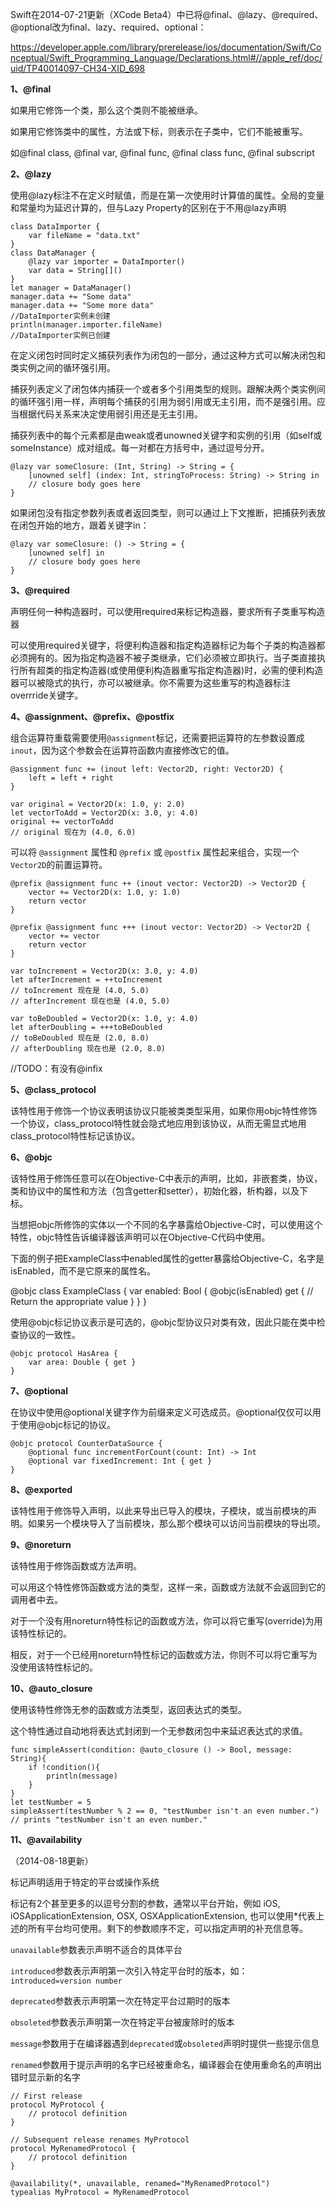 Swift在2014-07-21更新（XCode Beta4）中已将@final、@lazy、@required、@optional改为final、lazy、required、optional：

<a href="https://developer.apple.com/library/prerelease/ios/documentation/Swift/Conceptual/Swift_Programming_Language/Declarations.html#//apple_ref/doc/uid/TP40014097-CH34-XID_698">https://developer.apple.com/library/prerelease/ios/documentation/Swift/Conceptual/Swift_Programming_Language/Declarations.html#//apple_ref/doc/uid/TP40014097-CH34-XID_698</a>

**1、@final**

如果用它修饰一个类，那么这个类则不能被继承。

如果用它修饰类中的属性，方法或下标，则表示在子类中，它们不能被重写。

如@final class, @final var, @final func, @final class func, @final subscript

**2、@lazy**

使用@lazy标注不在定义时赋值，而是在第一次使用时计算值的属性。全局的变量和常量均为延迟计算的，但与Lazy Property的区别在于不用@lazy声明

	class DataImporter {
		var fileName = "data.txt"
	}
	class DataManager {
		@lazy var importer = DataImporter()
		var data = String[]()
	}
	let manager = DataManager()
	manager.data += "Some data"
	manager.data += "Some more data"
	//DataImporter实例未创建
	println(manager.importer.fileName)
	//DataImporter实例已创建

在定义闭包时同时定义捕获列表作为闭包的一部分，通过这种方式可以解决闭包和类实例之间的循环强引用。

捕获列表定义了闭包体内捕获一个或者多个引用类型的规则。跟解决两个类实例间的循环强引用一样，声明每个捕获的引用为弱引用或无主引用，而不是强引用。应当根据代码关系来决定使用弱引用还是无主引用。

捕获列表中的每个元素都是由weak或者unowned关键字和实例的引用（如self或someInstance）成对组成。每一对都在方括号中，通过逗号分开。

	@lazy var someClosure: (Int, String) -> String = {
	    [unowned self] (index: Int, stringToProcess: String) -> String in
	    // closure body goes here
	}

如果闭包没有指定参数列表或者返回类型，则可以通过上下文推断，把捕获列表放在闭包开始的地方，跟着关键字in：

	@lazy var someClosure: () -> String = {
	    [unowned self] in
	    // closure body goes here
	}

**3、@required**

声明任何一种构造器时，可以使用required来标记构造器，要求所有子类重写构造器

可以使用required关键字，将便利构造器和指定构造器标记为每个子类的构造器都必须拥有的。因为指定构造器不被子类继承，它们必须被立即执行。当子类直接执行所有超类的指定构造器(或使用便利构造器重写指定构造器)时，必需的便利构造器可以被隐式的执行，亦可以被继承。你不需要为这些重写的构造器标注 overrride关键字。

**4、@assignment、@prefix、@postfix**

组合运算符重载需要使用`@assignment`标记，还需要把运算符的左参数设置成`inout`，因为这个参数会在运算符函数内直接修改它的值。

	@assignment func += (inout left: Vector2D, right: Vector2D) {
	    left = left + right
	}

	var original = Vector2D(x: 1.0, y: 2.0)
	let vectorToAdd = Vector2D(x: 3.0, y: 4.0)
	original += vectorToAdd
	// original 现在为 (4.0, 6.0)

可以将 `@assignment` 属性和 `@prefix` 或 `@postfix` 属性起来组合，实现一个`Vector2D`的前置运算符。

	@prefix @assignment func ++ (inout vector: Vector2D) -> Vector2D {
	    vector += Vector2D(x: 1.0, y: 1.0)
	    return vector
	}

	@prefix @assignment func +++ (inout vector: Vector2D) -> Vector2D {
	    vector += vector
	    return vector
	}
	
	var toIncrement = Vector2D(x: 3.0, y: 4.0)
	let afterIncrement = ++toIncrement
	// toIncrement 现在是 (4.0, 5.0)
	// afterIncrement 现在也是 (4.0, 5.0)

	var toBeDoubled = Vector2D(x: 1.0, y: 4.0)
	let afterDoubling = +++toBeDoubled
	// toBeDoubled 现在是 (2.0, 8.0)
	// afterDoubling 现在也是 (2.0, 8.0)

//TODO：有没有@infix

**5、@class_protocol**

该特性用于修饰一个协议表明该协议只能被类类型采用，如果你用objc特性修饰一个协议，class_protocol特性就会隐式地应用到该协议，从而无需显式地用class_protocol特性标记该协议。

**6、@objc**

该特性用于修饰任意可以在Objective-C中表示的声明，比如，非嵌套类，协议，类和协议中的属性和方法（包含getter和setter），初始化器，析构器，以及下标。

当想把objc所修饰的实体以一个不同的名字暴露给Objective-C时，可以使用这个特性，objc特性告诉编译器该声明可以在Objective-C代码中使用。

下面的例子把ExampleClass中enabled属性的getter暴露给Objective-C，名字是isEnabled，而不是它原来的属性名。

@objc
class ExampleClass {
    var enabled: Bool {
	    @objc(isEnabled) get {
	        // Return the appropriate value
	    }
    }
}

使用@objc标记协议表示是可选的，@objc型协议只对类有效，因此只能在类中检查协议的一致性。
	
	@objc protocol HasArea {
	    var area: Double { get }
	}

**7、@optional**

在协议中使用@optional关键字作为前缀来定义可选成员。@optional仅仅可以用于使用@objc标记的协议。
	
	@objc protocol CounterDataSource {
	    @optional func incrementForCount(count: Int) -> Int
	    @optional var fixedIncrement: Int { get }
	}

**8、@exported**

该特性用于修饰导入声明，以此来导出已导入的模块，子模块，或当前模块的声明。如果另一个模块导入了当前模块，那么那个模块可以访问当前模块的导出项。

**9、@noreturn**

该特性用于修饰函数或方法声明。

可以用这个特性修饰函数或方法的类型，这样一来，函数或方法就不会返回到它的调用者中去。

对于一个没有用noreturn特性标记的函数或方法，你可以将它重写(override)为用该特性标记的。

相反，对于一个已经用noreturn特性标记的函数或方法，你则不可以将它重写为没使用该特性标记的。

**10、@auto_closure**

使用该特性修饰无参的函数或方法类型，返回表达式的类型。

这个特性通过自动地将表达式封闭到一个无参数闭包中来延迟表达式的求值。

	func simpleAssert(condition: @auto_closure () -> Bool, message: String){
	    if !condition(){
	        println(message)
	    }
	}
	let testNumber = 5
	simpleAssert(testNumber % 2 == 0, "testNumber isn't an even number.")
	// prints "testNumber isn't an even number."

**11、@availability**

（2014-08-18更新）

标记声明适用于特定的平台或操作系统

标记有2个甚至更多的以逗号分割的参数，通常以平台开始，例如 iOS, iOSApplicationExtension, OSX, OSXApplicationExtension, 也可以使用*代表上述的所有平台均可使用。剩下的参数顺序不定，可以指定声明的补充信息等。

`unavailable`参数表示声明不适合的具体平台

`introduced`参数表示声明第一次引入特定平台时的版本，如：`introduced=version number`

`deprecated`参数表示声明第一次在特定平台过期时的版本

`obsoleted`参数表示声明第一次在特定平台被废除时的版本

`message`参数用于在编译器遇到`deprecated`或`obsoleted`声明时提供一些提示信息

`renamed`参数用于提示声明的名字已经被重命名，编译器会在使用重命名的声明出错时显示新的名字

	// First release
	protocol MyProtocol {
	    // protocol definition
	}

	// Subsequent release renames MyProtocol
	protocol MyRenamedProtocol {
	    // protocol definition
	}
	 
	@availability(*, unavailable, renamed="MyRenamedProtocol")
	typealias MyProtocol = MyRenamedProtocol













